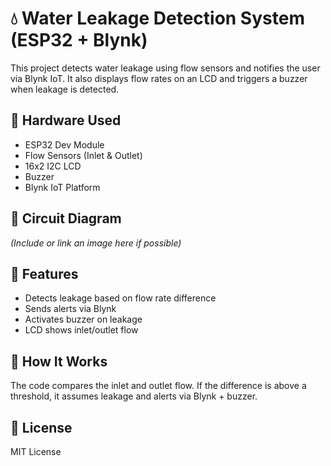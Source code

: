 # 💧 Water Leakage Detection System (ESP32 + Blynk)

This project detects water leakage using flow sensors and notifies the user via Blynk IoT. It also displays flow rates on an LCD and triggers a buzzer when leakage is detected.

## 🧰 Hardware Used
- ESP32 Dev Module
- Flow Sensors (Inlet & Outlet)
- 16x2 I2C LCD
- Buzzer
- Blynk IoT Platform

## 🔌 Circuit Diagram
*(Include or link an image here if possible)*

## 📱 Features
- Detects leakage based on flow rate difference
- Sends alerts via Blynk
- Activates buzzer on leakage
- LCD shows inlet/outlet flow

## 🧠 How It Works
The code compares the inlet and outlet flow. If the difference is above a threshold, it assumes leakage and alerts via Blynk + buzzer.

## 📜 License
MIT License
